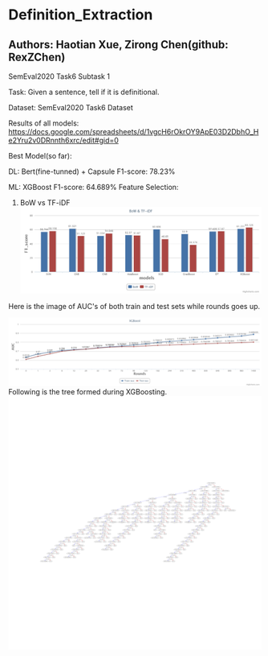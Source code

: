 # Definition_Extraction

## Authors: Haotian Xue, Zirong Chen(github: RexZChen)

SemEval2020 Task6 Subtask 1

Task: Given a sentence, tell if it is definitional.

Dataset: SemEval2020 Task6 Dataset

Results of all models: https://docs.google.com/spreadsheets/d/1vgcH6rOkrOY9ApE03D2DbhO_He2Yru2v0DRnnth6xrc/edit#gid=0

Best Model(so far):

DL: Bert(fine-tunned) + Capsule F1-score: 78.23%

ML: XGBoost F1-score: 64.689%
Feature Selection:
1. BoW vs TF-iDF
![GitHub Logo](/img/BoW_&_TF-iDF.png)

Here is the image of AUC's of both train and test sets while rounds goes up.

![GitHub Logo](/img/XGBoost.png)
Following is the tree formed during XGBoosting.
![GitHub Logo](/img/1400_tfidf_tree.png)





